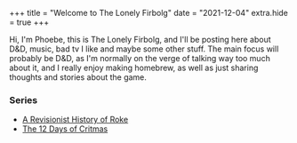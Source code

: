 +++
title = "Welcome to The Lonely Firbolg" 
date = "2021-12-04"
extra.hide = true
+++

Hi, I'm Phoebe, this is The Lonely Firbolg, and I'll be posting here about D&D, music, bad tv I like and maybe some other stuff. The main focus will probably be D&D, as I'm normally on the verge of talking way too much about it, and I really enjoy making homebrew, as well as just sharing thoughts and stories about the game.

### Series
* [A Revisionist History of Roke](https://thelonelyfirbolg.github.io/revisionistroke/ )
* [The 12 Days of Critmas](https://thelonelyfirbolg.github.io/critmas/)
 
